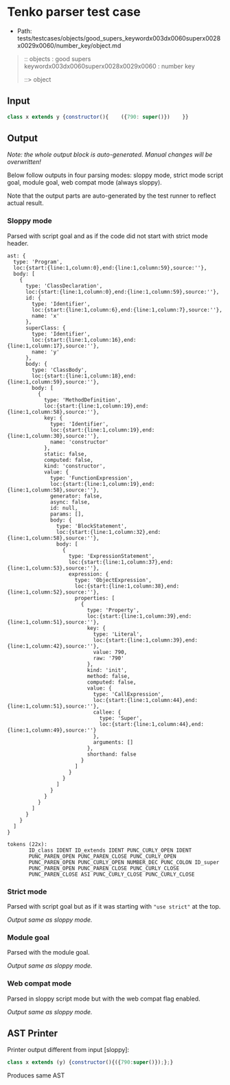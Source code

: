 # Tenko parser test case

- Path: tests/testcases/objects/good_supers_keywordx003dx0060superx0028x0029x0060/number_key/object.md

> :: objects : good supers keywordx003dx0060superx0028x0029x0060 : number key
>
> ::> object

## Input

`````js
class x extends y {constructor(){    ({790: super()})    }}
`````

## Output

_Note: the whole output block is auto-generated. Manual changes will be overwritten!_

Below follow outputs in four parsing modes: sloppy mode, strict mode script goal, module goal, web compat mode (always sloppy).

Note that the output parts are auto-generated by the test runner to reflect actual result.

### Sloppy mode

Parsed with script goal and as if the code did not start with strict mode header.

`````
ast: {
  type: 'Program',
  loc:{start:{line:1,column:0},end:{line:1,column:59},source:''},
  body: [
    {
      type: 'ClassDeclaration',
      loc:{start:{line:1,column:0},end:{line:1,column:59},source:''},
      id: {
        type: 'Identifier',
        loc:{start:{line:1,column:6},end:{line:1,column:7},source:''},
        name: 'x'
      },
      superClass: {
        type: 'Identifier',
        loc:{start:{line:1,column:16},end:{line:1,column:17},source:''},
        name: 'y'
      },
      body: {
        type: 'ClassBody',
        loc:{start:{line:1,column:18},end:{line:1,column:59},source:''},
        body: [
          {
            type: 'MethodDefinition',
            loc:{start:{line:1,column:19},end:{line:1,column:58},source:''},
            key: {
              type: 'Identifier',
              loc:{start:{line:1,column:19},end:{line:1,column:30},source:''},
              name: 'constructor'
            },
            static: false,
            computed: false,
            kind: 'constructor',
            value: {
              type: 'FunctionExpression',
              loc:{start:{line:1,column:19},end:{line:1,column:58},source:''},
              generator: false,
              async: false,
              id: null,
              params: [],
              body: {
                type: 'BlockStatement',
                loc:{start:{line:1,column:32},end:{line:1,column:58},source:''},
                body: [
                  {
                    type: 'ExpressionStatement',
                    loc:{start:{line:1,column:37},end:{line:1,column:53},source:''},
                    expression: {
                      type: 'ObjectExpression',
                      loc:{start:{line:1,column:38},end:{line:1,column:52},source:''},
                      properties: [
                        {
                          type: 'Property',
                          loc:{start:{line:1,column:39},end:{line:1,column:51},source:''},
                          key: {
                            type: 'Literal',
                            loc:{start:{line:1,column:39},end:{line:1,column:42},source:''},
                            value: 790,
                            raw: '790'
                          },
                          kind: 'init',
                          method: false,
                          computed: false,
                          value: {
                            type: 'CallExpression',
                            loc:{start:{line:1,column:44},end:{line:1,column:51},source:''},
                            callee: {
                              type: 'Super',
                              loc:{start:{line:1,column:44},end:{line:1,column:49},source:''}
                            },
                            arguments: []
                          },
                          shorthand: false
                        }
                      ]
                    }
                  }
                ]
              }
            }
          }
        ]
      }
    }
  ]
}

tokens (22x):
       ID_class IDENT ID_extends IDENT PUNC_CURLY_OPEN IDENT
       PUNC_PAREN_OPEN PUNC_PAREN_CLOSE PUNC_CURLY_OPEN
       PUNC_PAREN_OPEN PUNC_CURLY_OPEN NUMBER_DEC PUNC_COLON ID_super
       PUNC_PAREN_OPEN PUNC_PAREN_CLOSE PUNC_CURLY_CLOSE
       PUNC_PAREN_CLOSE ASI PUNC_CURLY_CLOSE PUNC_CURLY_CLOSE
`````

### Strict mode

Parsed with script goal but as if it was starting with `"use strict"` at the top.

_Output same as sloppy mode._

### Module goal

Parsed with the module goal.

_Output same as sloppy mode._

### Web compat mode

Parsed in sloppy script mode but with the web compat flag enabled.

_Output same as sloppy mode._

## AST Printer

Printer output different from input [sloppy]:

````js
class x extends (y) {constructor(){({790:super()});};}
````

Produces same AST

